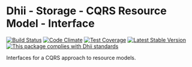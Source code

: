 # Dhii - Storage - CQRS Resource Model - Interface

[![Build Status](https://travis-ci.org/Dhii/cqrs-resource-model-interface.svg?branch=master)](https://travis-ci.org/Dhii/cqrs-resource-model-interface)
[![Code Climate](https://codeclimate.com/github/Dhii/cqrs-resource-model-interface/badges/gpa.svg)](https://codeclimate.com/github/Dhii/cqrs-resource-model-interface)
[![Test Coverage](https://codeclimate.com/github/Dhii/cqrs-resource-model-interface/badges/coverage.svg)](https://codeclimate.com/github/Dhii/cqrs-resource-model-interface/coverage)
[![Latest Stable Version](https://poser.pugx.org/dhii/cqrs-resource-model-interface/version)](https://packagist.org/packages/dhii/cqrs-resource-model-interface)
[![This package complies with Dhii standards](https://img.shields.io/badge/Dhii-Compliant-green.svg?style=flat-square)][Dhii]

Interfaces for a CQRS approach to resource models.

[Dhii]: https://github.com/Dhii/dhii
